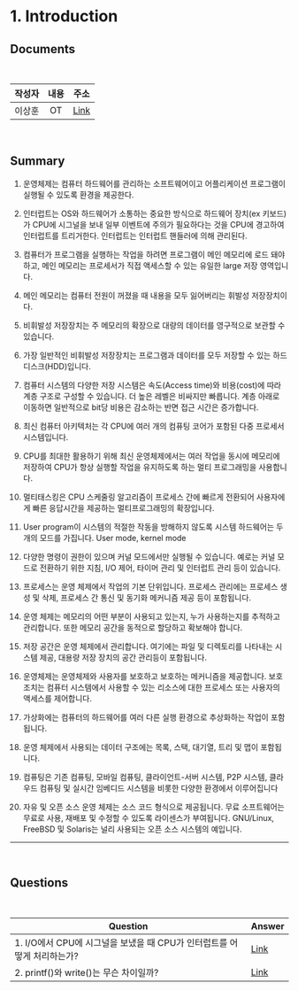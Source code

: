 #  1. Introduction

##  Documents

<br>

| 작성자 | 내용 | 주소 |
|:----:|:-----:|:-----:|
| 이상훈 | OT | [Link](../introduction/pdf/운영체제%20스터디%20PPT%20(1).pdf)|

<br>

##  Summary


1. 운영체제는 컴퓨터 하드웨어를 관리하는 소프트웨어이고 어플리케이션 프로그램이 실행될 수 있도록 환경을 제공한다.

2. 인터럽트는 OS와 하드웨어가 소통하는 중요한 방식으로 하드웨어 장치(ex 키보드)가 CPU에 시그널을 보내 일부 이벤트에 주의가 필요하다는 것을 CPU에 경고하여 인터럽트를 트리거한다. 인터럽트는 인터럽트 핸들러에 의해 관리된다.

3. 컴퓨터가 프로그램을 실행하는 작업을 하려면 프로그램이 메인 메모리에 로드 돼야하고,
메인 메모리는 프로세서가 직접 액세스할 수 있는 유일한 large 저장 영역입니다.

4. 메인 메모리는 컴퓨터 전원이 꺼졌을 때 내용을 모두 잃어버리는 휘발성 저장장치이다.

5. 비휘발성 저장장치는 주 메모리의 확장으로 대량의 데이터를 영구적으로 보관할 수 있습니다.

6. 가장 일반적인 비휘발성 저장장치는 프로그램과 데이터를 모두 저장할 수 있는 하드디스크(HDD)입니다.

7. 컴퓨터 시스템의 다양한 저장 시스템은 속도(Access time)와 비용(cost)에 따라 계층 구조로 구성할 수 있습니다.
더 높은 레벨은 비싸지만 빠릅니다. 계층 아래로 이동하면 일반적으로 bit당 비용은 감소하는 반면
접근 시간은 증가합니다.

8. 최신 컴퓨터 아키텍처는 각 CPU에 여러 개의 컴퓨팅 코어가 포함된 다중 프로세서 시스템입니다.

9. CPU를 최대한 활용하기 위해 최신 운영체제에서는 여러 작업을 동시에 메모리에 저장하여 CPU가 항상 실행할 작업을 유지하도록 하는 멀티 프로그래밍을 사용합니다.

10. 멀티태스킹은 CPU 스케줄링 알고리즘이 프로세스 간에 빠르게 전환되어 사용자에게 빠른 응답시간을 제공하는 멀티프로그래밍의 확장입니다.

11. User program이 시스템의 적절한 작동을 방해하지 않도록 시스템 하드웨어는 두개의 모드를 가집니다. User mode, kernel mode

12. 다양한 명령이 권한이 있으며 커널 모드에서만 실행될 수 있습니다. 예로는 커널 모드로 전환하기 위한 지침, I/O 제어, 타이머 관리 및 인터럽트 관리 등이 있습니다.

13. 프로세스는 운영 체제에서 작업의 기본 단위입니다. 프로세스 관리에는 프로세스 생성 및 삭제, 프로세스 간 통신 및 동기화 메커니즘 제공 등이 포함됩니다.

14. 운영 체제는 메모리의 어떤 부분이 사용되고 있는지, 누가 사용하는지를 추적하고 관리합니다.
또한 메모리 공간을 동적으로 할당하고 확보해야 합니다.

15. 저장 공간은 운영 체제에서 관리합니다. 여기에는 파일 및 디렉토리를 나타내는 시스템 제공, 대용량 저장 장치의 공간 관리등이 포함됩니다.

16. 운영체제는 운영체제와 사용자를 보호하고 보호하는 메커니즘을 제공합니다.
보호 조치는 컴퓨터 시스템에서 사용할 수 있는 리소스에 대한 프로세스 또는 사용자의 액세스를 제어합니다.

17. 가상화에는 컴퓨터의 하드웨어를 여러 다른 실행 환경으로 추상화하는 작업이 포함됩니다.

18. 운영 체제에서 사용되는 데이터 구조에는 목록, 스택, 대기열, 트리 및 맵이 포함됩니다.

19. 컴퓨팅은 기존 컴퓨팅, 모바일 컴퓨팅, 클라이언트-서버 시스템, P2P 시스템, 클라우드 컴퓨팅 및 실시간 임베디드 시스템을 비롯한 다양한 환경에서 이루어집니다

20. 자유 및 오픈 소스 운영 체제는 소스 코드 형식으로 제공됩니다. 무료 소프트웨어는 무료로 사용, 재배포 및 수정할 수 있도록 라이센스가 부여됩니다. GNU/Linux, FreeBSD 및 Solaris는 널리 사용되는 오픈 소스 시스템의 예입니다.

--------------------------------------
<br>

##  Questions


<br>

|Question|Answer|
|--------------|--------------|
|1. I/O에서  CPU에 시그널을 보냈을 때 CPU가 인터럽트를 어떻게 처리하는가?| [Link]()|
|2. printf()와 write()는 무슨 차이일까? | [Link]()|
